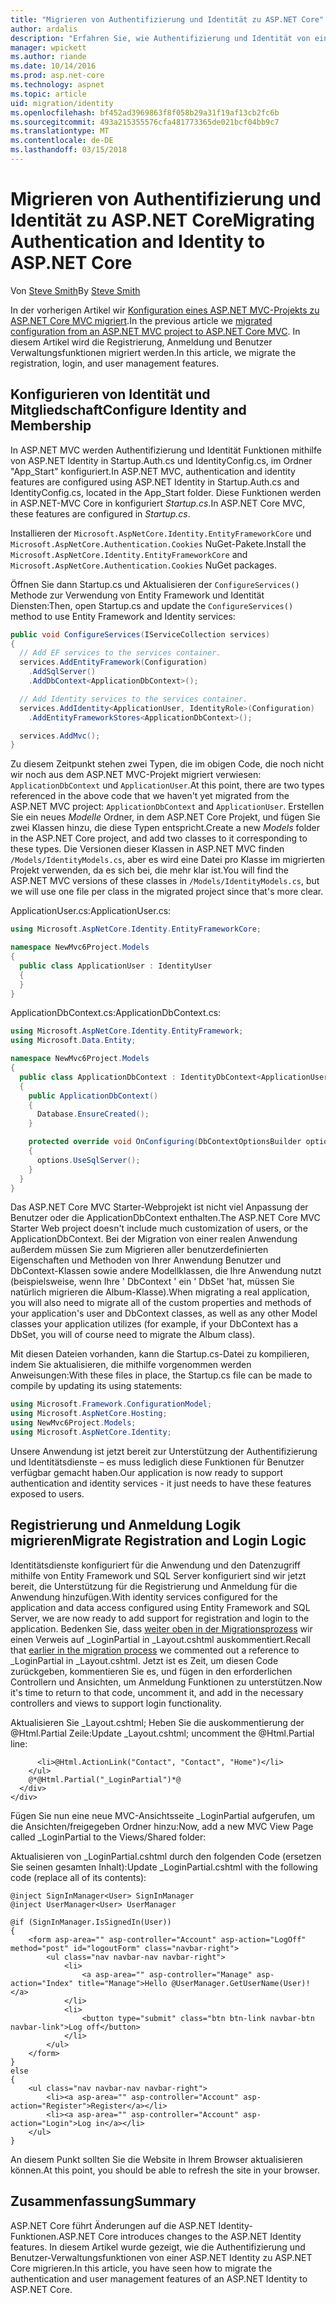 ```yaml
---
title: "Migrieren von Authentifizierung und Identität zu ASP.NET Core"
author: ardalis
description: "Erfahren Sie, wie Authentifizierung und Identität von eines ASP.NET MVC-Projekts zu ASP.NET Core MVC-Projekt zu migrieren."
manager: wpickett
ms.author: riande
ms.date: 10/14/2016
ms.prod: asp.net-core
ms.technology: aspnet
ms.topic: article
uid: migration/identity
ms.openlocfilehash: bf452ad3969863f8f058b29a31f19af13cb2fc6b
ms.sourcegitcommit: 493a215355576cfa481773365de021bcf04bb9c7
ms.translationtype: MT
ms.contentlocale: de-DE
ms.lasthandoff: 03/15/2018
---
```

# <a name="migrating-authentication-and-identity-to-aspnet-core"></a><span data-ttu-id="bb0d2-103">Migrieren von Authentifizierung und Identität zu ASP.NET Core</span><span class="sxs-lookup"><span data-stu-id="bb0d2-103">Migrating Authentication and Identity to ASP.NET Core</span></span>

<a name="migration-identity"></a>

<span data-ttu-id="bb0d2-104">Von [Steve Smith](https://ardalis.com/)</span><span class="sxs-lookup"><span data-stu-id="bb0d2-104">By [Steve Smith](https://ardalis.com/)</span></span>

<span data-ttu-id="bb0d2-105">In der vorherigen Artikel wir [Konfiguration eines ASP.NET MVC-Projekts zu ASP.NET Core MVC migriert](configuration.md).</span><span class="sxs-lookup"><span data-stu-id="bb0d2-105">In the previous article we [migrated configuration from an ASP.NET MVC project to ASP.NET Core MVC](configuration.md).</span></span> <span data-ttu-id="bb0d2-106">In diesem Artikel wird die Registrierung, Anmeldung und Benutzer Verwaltungsfunktionen migriert werden.</span><span class="sxs-lookup"><span data-stu-id="bb0d2-106">In this article, we migrate the registration, login, and user management features.</span></span>

## <a name="configure-identity-and-membership"></a><span data-ttu-id="bb0d2-107">Konfigurieren von Identität und Mitgliedschaft</span><span class="sxs-lookup"><span data-stu-id="bb0d2-107">Configure Identity and Membership</span></span>

<span data-ttu-id="bb0d2-108">In ASP.NET MVC werden Authentifizierung und Identität Funktionen mithilfe von ASP.NET Identity in Startup.Auth.cs und IdentityConfig.cs, im Ordner "App_Start" konfiguriert.</span><span class="sxs-lookup"><span data-stu-id="bb0d2-108">In ASP.NET MVC, authentication and identity features are configured using ASP.NET Identity in Startup.Auth.cs and IdentityConfig.cs, located in the App_Start folder.</span></span> <span data-ttu-id="bb0d2-109">Diese Funktionen werden in ASP.NET-MVC Core in konfiguriert *Startup.cs*.</span><span class="sxs-lookup"><span data-stu-id="bb0d2-109">In ASP.NET Core MVC, these features are configured in *Startup.cs*.</span></span>

<span data-ttu-id="bb0d2-110">Installieren der `Microsoft.AspNetCore.Identity.EntityFrameworkCore` und `Microsoft.AspNetCore.Authentication.Cookies` NuGet-Pakete.</span><span class="sxs-lookup"><span data-stu-id="bb0d2-110">Install the `Microsoft.AspNetCore.Identity.EntityFrameworkCore` and `Microsoft.AspNetCore.Authentication.Cookies` NuGet packages.</span></span>

<span data-ttu-id="bb0d2-111">Öffnen Sie dann Startup.cs und Aktualisieren der `ConfigureServices()` Methode zur Verwendung von Entity Framework und Identität Diensten:</span><span class="sxs-lookup"><span data-stu-id="bb0d2-111">Then, open Startup.cs and update the `ConfigureServices()` method to use Entity Framework and Identity services:</span></span>

```csharp
public void ConfigureServices(IServiceCollection services)
{
  // Add EF services to the services container.
  services.AddEntityFramework(Configuration)
    .AddSqlServer()
    .AddDbContext<ApplicationDbContext>();

  // Add Identity services to the services container.
  services.AddIdentity<ApplicationUser, IdentityRole>(Configuration)
    .AddEntityFrameworkStores<ApplicationDbContext>();

  services.AddMvc();
}
```

<span data-ttu-id="bb0d2-112">Zu diesem Zeitpunkt stehen zwei Typen, die im obigen Code, die noch nicht wir noch aus dem ASP.NET MVC-Projekt migriert verwiesen: `ApplicationDbContext` und `ApplicationUser`.</span><span class="sxs-lookup"><span data-stu-id="bb0d2-112">At this point, there are two types referenced in the above code that we haven't yet migrated from the ASP.NET MVC project: `ApplicationDbContext` and `ApplicationUser`.</span></span> <span data-ttu-id="bb0d2-113">Erstellen Sie ein neues *Modelle* Ordner, in dem ASP.NET Core Projekt, und fügen Sie zwei Klassen hinzu, die diese Typen entspricht.</span><span class="sxs-lookup"><span data-stu-id="bb0d2-113">Create a new *Models* folder in the ASP.NET Core project, and add two classes to it corresponding to these types.</span></span> <span data-ttu-id="bb0d2-114">Die Versionen dieser Klassen in ASP.NET MVC finden `/Models/IdentityModels.cs`, aber es wird eine Datei pro Klasse im migrierten Projekt verwenden, da es sich bei, die mehr klar ist.</span><span class="sxs-lookup"><span data-stu-id="bb0d2-114">You will find the ASP.NET MVC versions of these classes in `/Models/IdentityModels.cs`, but we will use one file per class in the migrated project since that's more clear.</span></span>

<span data-ttu-id="bb0d2-115">ApplicationUser.cs:</span><span class="sxs-lookup"><span data-stu-id="bb0d2-115">ApplicationUser.cs:</span></span>

```csharp
using Microsoft.AspNetCore.Identity.EntityFrameworkCore;

namespace NewMvc6Project.Models
{
  public class ApplicationUser : IdentityUser
  {
  }
}
```

<span data-ttu-id="bb0d2-116">ApplicationDbContext.cs:</span><span class="sxs-lookup"><span data-stu-id="bb0d2-116">ApplicationDbContext.cs:</span></span>

```csharp
using Microsoft.AspNetCore.Identity.EntityFramework;
using Microsoft.Data.Entity;

namespace NewMvc6Project.Models
{
  public class ApplicationDbContext : IdentityDbContext<ApplicationUser>
  {
    public ApplicationDbContext()
    {
      Database.EnsureCreated();
    }

    protected override void OnConfiguring(DbContextOptionsBuilder options)
    {
      options.UseSqlServer();
    }
  }
}
```

<span data-ttu-id="bb0d2-117">Das ASP.NET Core MVC Starter-Webprojekt ist nicht viel Anpassung der Benutzer oder die ApplicationDbContext enthalten.</span><span class="sxs-lookup"><span data-stu-id="bb0d2-117">The ASP.NET Core MVC Starter Web project doesn't include much customization of users, or the ApplicationDbContext.</span></span> <span data-ttu-id="bb0d2-118">Bei der Migration von einer realen Anwendung außerdem müssen Sie zum Migrieren aller benutzerdefinierten Eigenschaften und Methoden von Ihrer Anwendung Benutzer und DbContext-Klassen sowie andere Modellklassen, die Ihre Anwendung nutzt (beispielsweise, wenn Ihre ' DbContext ' ein ' DbSet 'hat<Album>, müssen Sie natürlich migrieren die Album-Klasse).</span><span class="sxs-lookup"><span data-stu-id="bb0d2-118">When migrating a real application, you will also need to migrate all of the custom properties and methods of your application's user and DbContext classes, as well as any other Model classes your application utilizes (for example, if your DbContext has a DbSet<Album>, you will of course need to migrate the Album class).</span></span>

<span data-ttu-id="bb0d2-119">Mit diesen Dateien vorhanden, kann die Startup.cs-Datei zu kompilieren, indem Sie aktualisieren, die mithilfe vorgenommen werden Anweisungen:</span><span class="sxs-lookup"><span data-stu-id="bb0d2-119">With these files in place, the Startup.cs file can be made to compile by updating its using statements:</span></span>

```csharp
using Microsoft.Framework.ConfigurationModel;
using Microsoft.AspNetCore.Hosting;
using NewMvc6Project.Models;
using Microsoft.AspNetCore.Identity;
```

<span data-ttu-id="bb0d2-120">Unsere Anwendung ist jetzt bereit zur Unterstützung der Authentifizierung und Identitätsdienste – es muss lediglich diese Funktionen für Benutzer verfügbar gemacht haben.</span><span class="sxs-lookup"><span data-stu-id="bb0d2-120">Our application is now ready to support authentication and identity services - it just needs to have these features exposed to users.</span></span>

## <a name="migrate-registration-and-login-logic"></a><span data-ttu-id="bb0d2-121">Registrierung und Anmeldung Logik migrieren</span><span class="sxs-lookup"><span data-stu-id="bb0d2-121">Migrate Registration and Login Logic</span></span>

<span data-ttu-id="bb0d2-122">Identitätsdienste konfiguriert für die Anwendung und den Datenzugriff mithilfe von Entity Framework und SQL Server konfiguriert sind wir jetzt bereit, die Unterstützung für die Registrierung und Anmeldung für die Anwendung hinzufügen.</span><span class="sxs-lookup"><span data-stu-id="bb0d2-122">With identity services configured for the application and data access configured using Entity Framework and SQL Server, we are now ready to add support for registration and login to the application.</span></span> <span data-ttu-id="bb0d2-123">Bedenken Sie, dass [weiter oben in der Migrationsprozess](mvc.md#migrate-layout-file) wir einen Verweis auf _LoginPartial in _Layout.cshtml auskommentiert.</span><span class="sxs-lookup"><span data-stu-id="bb0d2-123">Recall that [earlier in the migration process](mvc.md#migrate-layout-file) we commented out a reference to _LoginPartial in _Layout.cshtml.</span></span> <span data-ttu-id="bb0d2-124">Jetzt ist es Zeit, um diesen Code zurückgeben, kommentieren Sie es, und fügen in den erforderlichen Controllern und Ansichten, um Anmeldung Funktionen zu unterstützen.</span><span class="sxs-lookup"><span data-stu-id="bb0d2-124">Now it's time to return to that code, uncomment it, and add in the necessary controllers and views to support login functionality.</span></span>

<span data-ttu-id="bb0d2-125">Aktualisieren Sie _Layout.cshtml; Heben Sie die auskommentierung der @Html.Partial Zeile:</span><span class="sxs-lookup"><span data-stu-id="bb0d2-125">Update _Layout.cshtml; uncomment the @Html.Partial line:</span></span>

```cshtml
      <li>@Html.ActionLink("Contact", "Contact", "Home")</li>
    </ul>
    @*@Html.Partial("_LoginPartial")*@
  </div>
</div>
```

<span data-ttu-id="bb0d2-126">Fügen Sie nun eine neue MVC-Ansichtsseite _LoginPartial aufgerufen, um die Ansichten/freigegeben Ordner hinzu:</span><span class="sxs-lookup"><span data-stu-id="bb0d2-126">Now, add a new MVC View Page called _LoginPartial to the Views/Shared folder:</span></span>

<span data-ttu-id="bb0d2-127">Aktualisieren von _LoginPartial.cshtml durch den folgenden Code (ersetzen Sie seinen gesamten Inhalt):</span><span class="sxs-lookup"><span data-stu-id="bb0d2-127">Update _LoginPartial.cshtml with the following code (replace all of its contents):</span></span>

```cshtml
@inject SignInManager<User> SignInManager
@inject UserManager<User> UserManager

@if (SignInManager.IsSignedIn(User))
{
    <form asp-area="" asp-controller="Account" asp-action="LogOff" method="post" id="logoutForm" class="navbar-right">
        <ul class="nav navbar-nav navbar-right">
            <li>
                <a asp-area="" asp-controller="Manage" asp-action="Index" title="Manage">Hello @UserManager.GetUserName(User)!</a>
            </li>
            <li>
                <button type="submit" class="btn btn-link navbar-btn navbar-link">Log off</button>
            </li>
        </ul>
    </form>
}
else
{
    <ul class="nav navbar-nav navbar-right">
        <li><a asp-area="" asp-controller="Account" asp-action="Register">Register</a></li>
        <li><a asp-area="" asp-controller="Account" asp-action="Login">Log in</a></li>
    </ul>
}
```

<span data-ttu-id="bb0d2-128">An diesem Punkt sollten Sie die Website in Ihrem Browser aktualisieren können.</span><span class="sxs-lookup"><span data-stu-id="bb0d2-128">At this point, you should be able to refresh the site in your browser.</span></span>

## <a name="summary"></a><span data-ttu-id="bb0d2-129">Zusammenfassung</span><span class="sxs-lookup"><span data-stu-id="bb0d2-129">Summary</span></span>

<span data-ttu-id="bb0d2-130">ASP.NET Core führt Änderungen auf die ASP.NET Identity-Funktionen.</span><span class="sxs-lookup"><span data-stu-id="bb0d2-130">ASP.NET Core introduces changes to the ASP.NET Identity features.</span></span> <span data-ttu-id="bb0d2-131">In diesem Artikel wurde gezeigt, wie die Authentifizierung und Benutzer-Verwaltungsfunktionen von einer ASP.NET Identity zu ASP.NET Core migrieren.</span><span class="sxs-lookup"><span data-stu-id="bb0d2-131">In this article, you have seen how to migrate the authentication and user management features of an ASP.NET Identity to ASP.NET Core.</span></span>
